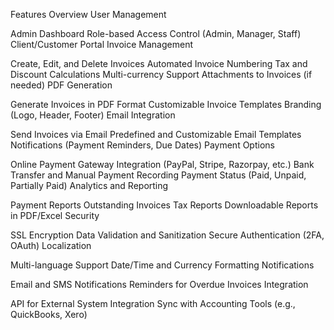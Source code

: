 Features Overview User Management

Admin Dashboard Role-based Access Control (Admin, Manager, Staff) Client/Customer Portal Invoice Management

Create, Edit, and Delete Invoices Automated Invoice Numbering Tax and Discount Calculations Multi-currency Support Attachments to Invoices (if needed) PDF Generation

Generate Invoices in PDF Format Customizable Invoice Templates Branding (Logo, Header, Footer) Email Integration

Send Invoices via Email Predefined and Customizable Email Templates Notifications (Payment Reminders, Due Dates) Payment Options

Online Payment Gateway Integration (PayPal, Stripe, Razorpay, etc.) Bank Transfer and Manual Payment Recording Payment Status (Paid, Unpaid, Partially Paid) Analytics and Reporting

Payment Reports Outstanding Invoices Tax Reports Downloadable Reports in PDF/Excel Security

SSL Encryption Data Validation and Sanitization Secure Authentication (2FA, OAuth) Localization

Multi-language Support Date/Time and Currency Formatting Notifications

Email and SMS Notifications Reminders for Overdue Invoices Integration

API for External System Integration Sync with Accounting Tools (e.g., QuickBooks, Xero)